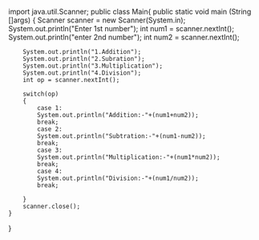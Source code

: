import java.util.Scanner;
public class Main{
    public static void main (String []args)
    {
        Scanner scanner = new Scanner(System.in);
        System.out.println("Enter 1st number");
        int num1 = scanner.nextInt();
        System.out.println("enter 2nd number");
        int num2 = scanner.nextInt();

        System.out.println("1.Addition");
        System.out.println("2.Subration");
        System.out.println("3.Multiplication");
        System.out.println("4.Division");
        int op = scanner.nextInt();

        switch(op)
        {
            case 1:
            System.out.println("Addition:-"+(num1+num2));
            break;
            case 2:
            System.out.println("Subtration:-"+(num1-num2));
            break;
            case 3:
            System.out.println("Multiplication:-"+(num1*num2));
            break;
            case 4:
            System.out.println("Division:-"+(num1/num2));
            break;
 
        }
        scanner.close();
    }
}
